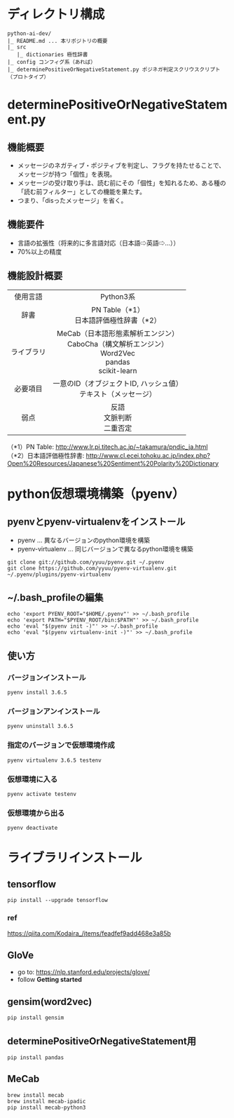 # ディレクトリ構成
```
python-ai-dev/
|_ README.md ... 本リポジトリの概要
|_ src
   |_ dictionaries 極性辞書
|_ config コンフィグ系（あれば）
|_ determinePositiveOrNegativeStatement.py ポジネガ判定スクリウスクリプト（プロトタイプ）
```
# determinePositiveOrNegativeStatement.py
## 機能概要
- メッセージのネガティブ・ポジティブを判定し、フラグを持たせることで、メッセージが持つ「個性」を表現。
- メッセージの受け取り手は、読む前にその「個性」を知れるため、ある種の「読む前フィルター」としての機能を果たす。
- つまり、「disったメッセージ」を省く。

## 機能要件
- 言語の拡張性（将来的に多言語対応（日本語⇨英語⇨...））
- 70%以上の精度

## 機能設計概要
|||
|:--:|:--:|
|使用言語|Python3系|
|辞書|PN Table（*1）<br>日本語評価極性辞書（*2）|
|ライブラリ|MeCab（日本語形態素解析エンジン）<br> CaboCha（構文解析エンジン）<br> Word2Vec <br> pandas <br> scikit-learn|
|必要項目|一意のID（オブジェクトID, ハッシュ値）<br>テキスト（メッセージ）|
|弱点|反語<br>文脈判断<br>二重否定|

（*1）PN Table: http://www.lr.pi.titech.ac.jp/~takamura/pndic_ja.html <br>
（*2）日本語評価極性辞書: http://www.cl.ecei.tohoku.ac.jp/index.php?Open%20Resources/Japanese%20Sentiment%20Polarity%20Dictionary

# python仮想環境構築（pyenv）
## pyenvとpyenv-virtualenvをインストール
- pyenv ... 異なるバージョンのpython環境を構築
- pyenv-virtualenv ... 同じバージョンで異なるpython環境を構築
```
git clone git://github.com/yyuu/pyenv.git ~/.pyenv
git clone https://github.com/yyuu/pyenv-virtualenv.git ~/.pyenv/plugins/pyenv-virtualenv
```
## ~/.bash_profileの編集
```
echo 'export PYENV_ROOT="$HOME/.pyenv"' >> ~/.bash_profile
echo 'export PATH="$PYENV_ROOT/bin:$PATH"' >> ~/.bash_profile
echo 'eval "$(pyenv init -)"' >> ~/.bash_profile
echo 'eval "$(pyenv virtualenv-init -)"' >> ~/.bash_profile
```
## 使い方
### バージョンインストール
```
pyenv install 3.6.5
```
### バージョンアンインストール
```
pyenv uninstall 3.6.5
```
### 指定のバージョンで仮想環境作成
```
pyenv virtualenv 3.6.5 testenv
```
### 仮想環境に入る
```
pyenv activate testenv
```
### 仮想環境から出る
```
pyenv deactivate
```
# ライブラリインストール
## tensorflow
```
pip install --upgrade tensorflow
```

### ref
https://qiita.com/Kodaira_/items/feadfef9add468e3a85b

## GloVe
- go to: https://nlp.stanford.edu/projects/glove/
- follow **Getting started**

## gensim(word2vec)
```
pip install gensim
```

## determinePositiveOrNegativeStatement用
```
pip install pandas 
```
## MeCab
```
brew install mecab
brew install mecab-ipadic
pip install mecab-python3
```

